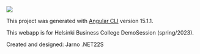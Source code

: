 <img src="https://digital.pictures.fi/kuvat/Github/keepclean-logo.png?img=full">

This project was generated with [Angular CLI](https://github.com/angular/angular-cli) version 15.1.1.

This webapp is for Helsinki Business College DemoSession (spring/2023).

Created and designed: Jarno .NET22S

